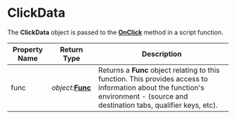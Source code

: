 # ClickData

The **ClickData** object is passed to the **[OnClick](../scripting_events/onclick.md)** method in a script function.

| Property Name | Return Type | Description |
| --- | --- | --- |
| func | *object:***[Func](func.md)** | Returns a **Func** object relating to this function. This provides access to information about the function's environment - (source and destination tabs, qualifier keys, etc). |

